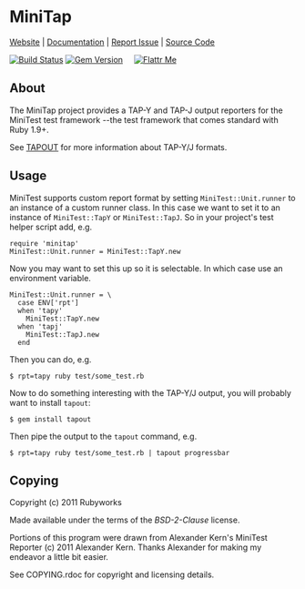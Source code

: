 # MiniTap

[Website](http://rubyworks.github.com/minitap) |
[Documentation](http://rubydoc.info/gems/minitap/frames) |
[Report Issue](http://github.com/rubyworks/minitap/issues) |
[Source Code](http://github.com/rubyworks/minitap)

[![Build Status](https://travis-ci.org/rubyworks/minitap.png)](https://travis-ci.org/rubyworks/minitap)
[![Gem Version](https://badge.fury.io/rb/minitap.png)](http://badge.fury.io/rb/minitap) &nbsp; &nbsp;
[![Flattr Me](http://api.flattr.com/button/flattr-badge-large.png)](http://flattr.com/thing/324911/Rubyworks-Ruby-Development-Fund)


## About

The MiniTap project provides a TAP-Y and TAP-J output reporters for
the MiniTest test framework --the test framework that comes standard
with Ruby 1.9+.

See [TAPOUT](http://rubyworks.github.com/tapout) for more information about
TAP-Y/J formats.


## Usage

MiniTest supports custom report format by setting `MiniTest::Unit.runner` to
an instance of a custom runner class. In this case we want to set it to an
instance of `MiniTest::TapY` or `MiniTest::TapJ`. So in your project's test
helper script add, e.g.

    require 'minitap'
    MiniTest::Unit.runner = MiniTest::TapY.new

Now you may want to set this up so it is selectable. In which case use an
environment variable.

    MiniTest::Unit.runner = \
      case ENV['rpt']
      when 'tapy'
        MiniTest::TapY.new
      when 'tapj'
        MiniTest::TapJ.new
      end

Then you can do, e.g.

    $ rpt=tapy ruby test/some_test.rb

Now to do something interesting with the TAP-Y/J output, you will probably want
to install `tapout`:

    $ gem install tapout

Then pipe the output to the `tapout` command, e.g.

    $ rpt=tapy ruby test/some_test.rb | tapout progressbar


## Copying

Copyright (c) 2011 Rubyworks

Made available under the terms of the *BSD-2-Clause* license.

Portions of this program were drawn from Alexander Kern's
MiniTest Reporter (c) 2011 Alexander Kern. Thanks Alexander
for making my endeavor a little bit easier.

See COPYING.rdoc for copyright and licensing details.

